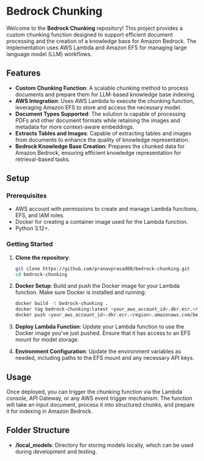 ﻿# Bedrock Chunking

Welcome to the **Bedrock Chunking** repository! This project provides a custom chunking function designed to support efficient document processing and the creation of a knowledge base for Amazon Bedrock. The implementation uses AWS Lambda and Amazon EFS for managing large language model (LLM) workflows.

## Features

- **Custom Chunking Function**: A scalable chunking method to process documents and prepare them for LLM-based knowledge base indexing.
- **AWS Integration**: Uses AWS Lambda to execute the chunking function, leveraging Amazon EFS to store and access the necessary model.
- **Document Types Supported**: The solution is capable of processing PDFs and other document formats while retaining the images and metadata for more context-aware embeddings.
- **Extracts Tables and Images**: Capable of extracting tables and images from documents to enhance the quality of knowledge representation.
- **Bedrock Knowledge Base Creation**: Prepares the chunked data for Amazon Bedrock, ensuring efficient knowledge representation for retrieval-based tasks.

## Setup

### Prerequisites

- AWS account with permissions to create and manage Lambda functions, EFS, and IAM roles.
- Docker for creating a container image used for the Lambda function.
- Python 3.12+.

### Getting Started

1. **Clone the repository**:

   ```bash
   git clone https://github.com/pranavprasad08/bedrock-chunking.git
   cd bedrock-chunking
   ```

2. **Docker Setup**:
   Build and push the Docker image for your Lambda function. Make sure Docker is installed and running:

   ```bash
   docker build -t bedrock-chunking .
   docker tag bedrock-chunking:latest <your_aws_account_id>.dkr.ecr.<region>.amazonaws.com/bedrock-chunking:latest
   docker push <your_aws_account_id>.dkr.ecr.<region>.amazonaws.com/bedrock-chunking:latest
   ```

3. **Deploy Lambda Function**:
   Update your Lambda function to use the Docker image you've just pushed. Ensure that it has access to an EFS mount for model storage.

4. **Environment Configuration**:
   Update the environment variables as needed, including paths to the EFS mount and any necessary API keys.

## Usage

Once deployed, you can trigger the chunking function via the Lambda console, API Gateway, or any AWS event trigger mechanism. The function will take an input document, process it into structured chunks, and prepare it for indexing in Amazon Bedrock.

## Folder Structure
- **/local_models**: Directory for storing models locally, which can be used during development and testing.

##
